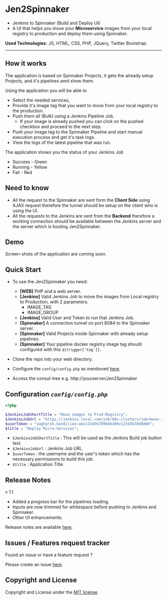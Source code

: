 # Jen2Spinnaker

- Jenkins to Spinnaker (Build and Deploy UI)
- A UI that helps you move your **Microservice** images from your local registry to production and deploy them using Spinnaker. 

**Used Technologies:** JS, HTML, CSS, PHP, JQuery, Twitter Bootstrap.

-----------------
How  it works
----
The application is based on Spinnaker Projects, it gets the already setup Projects, and it's pipelines amd show them.

Using the application you will be able to
 - Select the needed services,
 - Provide it's image tag that you want to move from your local registry to the production.
 - Push them all (Bulk) using a Jenkins Pipeline Job.
   - If your image is already pushed you can click on the pushed checkbox and proceed to the next step.
 - Push your image tag to the Spinnaker Pipeline and start manual execution process and get it's task logs. 
 - View the logs of the latest pipeline that was run.

The application shows you the status of your Jenkins Job 
- Success - Green
- Running - Yellow
- Fail - Red

Need to know
----
- All the request to the Spinnaker are sent form the **Client Side** using AJAX request therefore the tunnel should be setup on the client who is using the UI.
- All the requests to the Jenkins are sent from the **Backend** therefore a working connection should be available between the Jenkins server and the server which is hosting Jen2Spinnaker. 

   
Demo
------
Screen-shots of the application are coming soon.

Quick Start
-----------
- To use the Jen2Spinnaker you need:
  - **[WEB]** PHP and a web server.
  - **[Jenkins]** Valid Jenkins Job to move the images from Local registry to Production, with 2 parameters.
    - IMAGE_TAG
     - IMAGE_GROUP
  - **[Jenkins]** Valid User and Token to run that Jenkins Job.
  - **[Spinnaker]** A connection tunnel on port 8084 to the Spinnaker server. 
  - **[Spinnaker]** Valid Projects inside Spinnaker with already setup pipelines.
  - **[Spinnaker]** Your pipeline docker registry image tag should configured with this `${trigger['tag']}`.

- Clone the repo into your web directory.
- Configure the `config/config.php` as mentioned [here](#configuration-configconfigphp).
- Access the consul-tree e.g. http://yourserver/Jen2Spinnaker

Configuration *`config/config.php`*
------------------
```php
<?php

$JenkinsJobShortTitle = "Move images to Prod-Registry";
$JenkinsJobUrl = "https://jenkins.local.com/job/k8s-clusters/job/move-image/";
$userToken = "vagharsh.kandilian:abz123456789940309z1234567898000";
$title = "Deploy Micro-Services";
```
- `$JenkinsJobShortTitle` : This will be used as the Jenkins Build job button text.
- `$JenkinsJobUrl` : Jenkins Job URL.
- `$userToken` : the username and the user's token which has the necessary permissions to build this job.
- `$title` : Application Title.

Release Notes
---------
v 1.1
- Added a progress bar for the pipelines loading.
- Inputs are now trimmed for whitespace before pushing to Jenkins and Spinnaker.
- Other UI enhancements.

Release notes are available [here](release.md).

Issues / Features request tracker
-----------
Found an issue or have a feature request ?

Please create an issue [here](https://github.com/vagharsh/Jen2Spinnaker/issues).

Copyright and License
---------------------
Copyright and License under the [MIT license](LICENSE).
